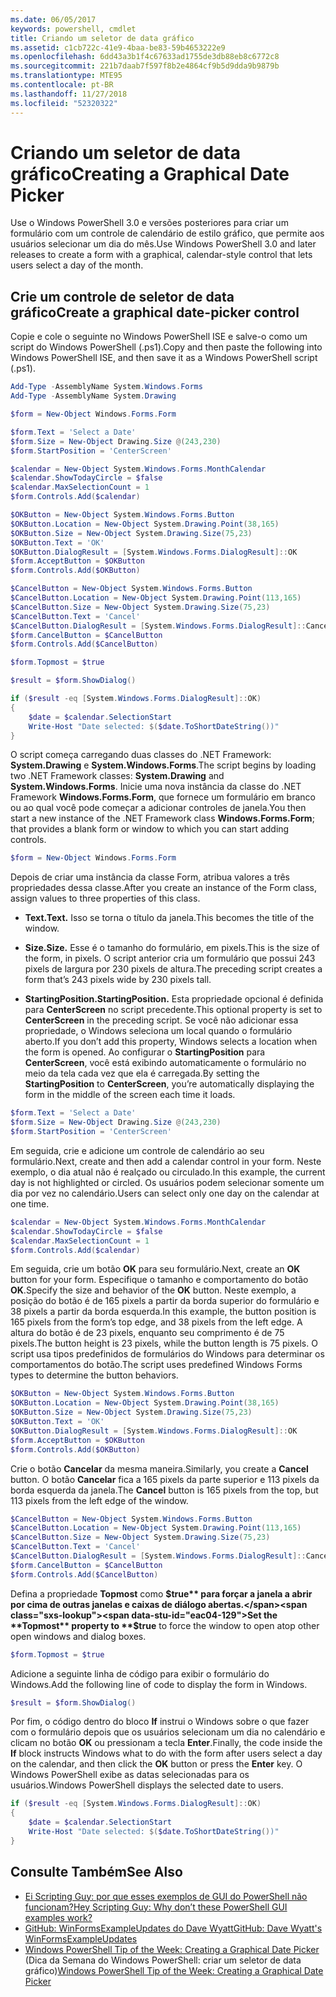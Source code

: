```yaml
---
ms.date: 06/05/2017
keywords: powershell, cmdlet
title: Criando um seletor de data gráfico
ms.assetid: c1cb722c-41e9-4baa-be83-59b4653222e9
ms.openlocfilehash: 6dd43a3b1f4c67633ad1755de3db88eb8c6772c8
ms.sourcegitcommit: 221b7daab7f597f8b2e4864cf9b5d9dda9b9879b
ms.translationtype: MTE95
ms.contentlocale: pt-BR
ms.lasthandoff: 11/27/2018
ms.locfileid: "52320322"
---
```

# <a name="creating-a-graphical-date-picker"></a><span data-ttu-id="eac04-103">Criando um seletor de data gráfico</span><span class="sxs-lookup"><span data-stu-id="eac04-103">Creating a Graphical Date Picker</span></span>

<span data-ttu-id="eac04-104">Use o Windows PowerShell 3.0 e versões posteriores para criar um formulário com um controle de calendário de estilo gráfico, que permite aos usuários selecionar um dia do mês.</span><span class="sxs-lookup"><span data-stu-id="eac04-104">Use Windows PowerShell 3.0 and later releases to create a form with a graphical, calendar-style control that lets users select a day of the month.</span></span>

## <a name="create-a-graphical-date-picker-control"></a><span data-ttu-id="eac04-105">Crie um controle de seletor de data gráfico</span><span class="sxs-lookup"><span data-stu-id="eac04-105">Create a graphical date-picker control</span></span>

<span data-ttu-id="eac04-106">Copie e cole o seguinte no Windows PowerShell ISE e salve-o como um script do Windows PowerShell (.ps1).</span><span class="sxs-lookup"><span data-stu-id="eac04-106">Copy and then paste the following into Windows PowerShell ISE, and then save it as a Windows PowerShell script (.ps1).</span></span>

```powershell
Add-Type -AssemblyName System.Windows.Forms
Add-Type -AssemblyName System.Drawing

$form = New-Object Windows.Forms.Form

$form.Text = 'Select a Date'
$form.Size = New-Object Drawing.Size @(243,230)
$form.StartPosition = 'CenterScreen'

$calendar = New-Object System.Windows.Forms.MonthCalendar
$calendar.ShowTodayCircle = $false
$calendar.MaxSelectionCount = 1
$form.Controls.Add($calendar)

$OKButton = New-Object System.Windows.Forms.Button
$OKButton.Location = New-Object System.Drawing.Point(38,165)
$OKButton.Size = New-Object System.Drawing.Size(75,23)
$OKButton.Text = 'OK'
$OKButton.DialogResult = [System.Windows.Forms.DialogResult]::OK
$form.AcceptButton = $OKButton
$form.Controls.Add($OKButton)

$CancelButton = New-Object System.Windows.Forms.Button
$CancelButton.Location = New-Object System.Drawing.Point(113,165)
$CancelButton.Size = New-Object System.Drawing.Size(75,23)
$CancelButton.Text = 'Cancel'
$CancelButton.DialogResult = [System.Windows.Forms.DialogResult]::Cancel
$form.CancelButton = $CancelButton
$form.Controls.Add($CancelButton)

$form.Topmost = $true

$result = $form.ShowDialog()

if ($result -eq [System.Windows.Forms.DialogResult]::OK)
{
    $date = $calendar.SelectionStart
    Write-Host "Date selected: $($date.ToShortDateString())"
}
```

<span data-ttu-id="eac04-107">O script começa carregando duas classes do .NET Framework: **System.Drawing** e **System.Windows.Forms**.</span><span class="sxs-lookup"><span data-stu-id="eac04-107">The script begins by loading two .NET Framework classes: **System.Drawing** and **System.Windows.Forms**.</span></span> <span data-ttu-id="eac04-108">Inicie uma nova instância da classe do .NET Framework **Windows.Forms.Form**, que fornece um formulário em branco ou ao qual você pode começar a adicionar controles de janela.</span><span class="sxs-lookup"><span data-stu-id="eac04-108">You then start a new instance of the .NET Framework class **Windows.Forms.Form**; that provides a blank form or window to which you can start adding controls.</span></span>

```powershell
$form = New-Object Windows.Forms.Form
```

<span data-ttu-id="eac04-109">Depois de criar uma instância da classe Form, atribua valores a três propriedades dessa classe.</span><span class="sxs-lookup"><span data-stu-id="eac04-109">After you create an instance of the Form class, assign values to three properties of this class.</span></span>

- <span data-ttu-id="eac04-110">**Text.**</span><span class="sxs-lookup"><span data-stu-id="eac04-110">**Text.**</span></span> <span data-ttu-id="eac04-111">Isso se torna o título da janela.</span><span class="sxs-lookup"><span data-stu-id="eac04-111">This becomes the title of the window.</span></span>

- <span data-ttu-id="eac04-112">**Size.**</span><span class="sxs-lookup"><span data-stu-id="eac04-112">**Size.**</span></span> <span data-ttu-id="eac04-113">Esse é o tamanho do formulário, em pixels.</span><span class="sxs-lookup"><span data-stu-id="eac04-113">This is the size of the form, in pixels.</span></span> <span data-ttu-id="eac04-114">O script anterior cria um formulário que possui 243 pixels de largura por 230 pixels de altura.</span><span class="sxs-lookup"><span data-stu-id="eac04-114">The preceding script creates a form that’s 243 pixels wide by 230 pixels tall.</span></span>

- <span data-ttu-id="eac04-115">**StartingPosition.**</span><span class="sxs-lookup"><span data-stu-id="eac04-115">**StartingPosition.**</span></span> <span data-ttu-id="eac04-116">Esta propriedade opcional é definida para **CenterScreen** no script precedente.</span><span class="sxs-lookup"><span data-stu-id="eac04-116">This optional property is set to **CenterScreen** in the preceding script.</span></span> <span data-ttu-id="eac04-117">Se você não adicionar essa propriedade, o Windows seleciona um local quando o formulário aberto.</span><span class="sxs-lookup"><span data-stu-id="eac04-117">If you don’t add this property, Windows selects a location when the form is opened.</span></span> <span data-ttu-id="eac04-118">Ao configurar o **StartingPosition** para **CenterScreen**, você está exibindo automaticamente o formulário no meio da tela cada vez que ela é carregada.</span><span class="sxs-lookup"><span data-stu-id="eac04-118">By setting the **StartingPosition** to **CenterScreen**, you’re automatically displaying the form in the middle of the screen each time it loads.</span></span>

```powershell
$form.Text = 'Select a Date'
$form.Size = New-Object Drawing.Size @(243,230)
$form.StartPosition = 'CenterScreen'
```

<span data-ttu-id="eac04-119">Em seguida, crie e adicione um controle de calendário ao seu formulário.</span><span class="sxs-lookup"><span data-stu-id="eac04-119">Next, create and then add a calendar control in your form.</span></span> <span data-ttu-id="eac04-120">Neste exemplo, o dia atual não é realçado ou circulado.</span><span class="sxs-lookup"><span data-stu-id="eac04-120">In this example, the current day is not highlighted or circled.</span></span> <span data-ttu-id="eac04-121">Os usuários podem selecionar somente um dia por vez no calendário.</span><span class="sxs-lookup"><span data-stu-id="eac04-121">Users can select only one day on the calendar at one time.</span></span>

```powershell
$calendar = New-Object System.Windows.Forms.MonthCalendar
$calendar.ShowTodayCircle = $false
$calendar.MaxSelectionCount = 1
$form.Controls.Add($calendar)
```

<span data-ttu-id="eac04-122">Em seguida, crie um botão **OK** para seu formulário.</span><span class="sxs-lookup"><span data-stu-id="eac04-122">Next, create an **OK** button for your form.</span></span> <span data-ttu-id="eac04-123">Especifique o tamanho e comportamento do botão **OK**.</span><span class="sxs-lookup"><span data-stu-id="eac04-123">Specify the size and behavior of the **OK** button.</span></span> <span data-ttu-id="eac04-124">Neste exemplo, a posição do botão é de 165 pixels a partir da borda superior do formulário e 38 pixels a partir da borda esquerda.</span><span class="sxs-lookup"><span data-stu-id="eac04-124">In this example, the button position is 165 pixels from the form’s top edge, and 38 pixels from the left edge.</span></span> <span data-ttu-id="eac04-125">A altura do botão é de 23 pixels, enquanto seu comprimento é de 75 pixels.</span><span class="sxs-lookup"><span data-stu-id="eac04-125">The button height is 23 pixels, while the button length is 75 pixels.</span></span> <span data-ttu-id="eac04-126">O script usa tipos predefinidos de formulários do Windows para determinar os comportamentos do botão.</span><span class="sxs-lookup"><span data-stu-id="eac04-126">The script uses predefined Windows Forms types to determine the button behaviors.</span></span>

```powershell
$OKButton = New-Object System.Windows.Forms.Button
$OKButton.Location = New-Object System.Drawing.Point(38,165)
$OKButton.Size = New-Object System.Drawing.Size(75,23)
$OKButton.Text = 'OK'
$OKButton.DialogResult = [System.Windows.Forms.DialogResult]::OK
$form.AcceptButton = $OKButton
$form.Controls.Add($OKButton)
```

<span data-ttu-id="eac04-127">Crie o botão **Cancelar** da mesma maneira.</span><span class="sxs-lookup"><span data-stu-id="eac04-127">Similarly, you create a **Cancel** button.</span></span> <span data-ttu-id="eac04-128">O botão **Cancelar** fica a 165 pixels da parte superior e 113 pixels da borda esquerda da janela.</span><span class="sxs-lookup"><span data-stu-id="eac04-128">The **Cancel** button is 165 pixels from the top, but 113 pixels from the left edge of the window.</span></span>

```powershell
$CancelButton = New-Object System.Windows.Forms.Button
$CancelButton.Location = New-Object System.Drawing.Point(113,165)
$CancelButton.Size = New-Object System.Drawing.Size(75,23)
$CancelButton.Text = 'Cancel'
$CancelButton.DialogResult = [System.Windows.Forms.DialogResult]::Cancel
$form.CancelButton = $CancelButton
$form.Controls.Add($CancelButton)
```

<span data-ttu-id="eac04-129">Defina a propriedade **Topmost** como **$true** para forçar a janela a abrir por cima de outras janelas e caixas de diálogo abertas.</span><span class="sxs-lookup"><span data-stu-id="eac04-129">Set the **Topmost** property to **$true** to force the window to open atop other open windows and dialog boxes.</span></span>

```powershell
$form.Topmost = $true
```

<span data-ttu-id="eac04-130">Adicione a seguinte linha de código para exibir o formulário do Windows.</span><span class="sxs-lookup"><span data-stu-id="eac04-130">Add the following line of code to display the form in Windows.</span></span>

```powershell
$result = $form.ShowDialog()
```

<span data-ttu-id="eac04-131">Por fim, o código dentro do bloco **If** instrui o Windows sobre o que fazer com o formulário depois que os usuários selecionam um dia no calendário e clicam no botão **OK** ou pressionam a tecla **Enter**.</span><span class="sxs-lookup"><span data-stu-id="eac04-131">Finally, the code inside the **If** block instructs Windows what to do with the form after users select a day on the calendar, and then click the **OK** button or press the **Enter** key.</span></span> <span data-ttu-id="eac04-132">O Windows PowerShell exibe as datas selecionadas para os usuários.</span><span class="sxs-lookup"><span data-stu-id="eac04-132">Windows PowerShell displays the selected date to users.</span></span>

```powershell
if ($result -eq [System.Windows.Forms.DialogResult]::OK)
{
    $date = $calendar.SelectionStart
    Write-Host "Date selected: $($date.ToShortDateString())"
}
```

## <a name="see-also"></a><span data-ttu-id="eac04-133">Consulte Também</span><span class="sxs-lookup"><span data-stu-id="eac04-133">See Also</span></span>

- [<span data-ttu-id="eac04-134">Ei Scripting Guy: por que esses exemplos de GUI do PowerShell não funcionam?</span><span class="sxs-lookup"><span data-stu-id="eac04-134">Hey Scripting Guy:  Why don’t these PowerShell GUI examples work?</span></span>](https://go.microsoft.com/fwlink/?LinkId=506644)
- [<span data-ttu-id="eac04-135">GitHub: WinFormsExampleUpdates do Dave Wyatt</span><span class="sxs-lookup"><span data-stu-id="eac04-135">GitHub: Dave Wyatt's WinFormsExampleUpdates</span></span>](https://github.com/dlwyatt/WinFormsExampleUpdates)
- <span data-ttu-id="eac04-136">[Windows PowerShell Tip of the Week: Creating a Graphical Date Picker](https://technet.microsoft.com/library/ff730942.aspx) (Dica da Semana do Windows PowerShell: criar um seletor de data gráfico)</span><span class="sxs-lookup"><span data-stu-id="eac04-136">[Windows PowerShell Tip of the Week:  Creating a Graphical Date Picker](https://technet.microsoft.com/library/ff730942.aspx)</span></span>